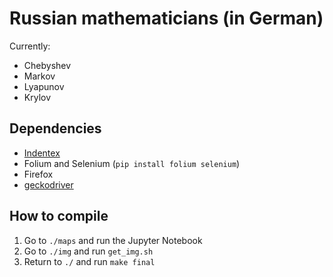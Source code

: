 # Russian mathematicians (in German)

Currently:

* Chebyshev
* Markov
* Lyapunov
* Krylov

## Dependencies

* [Indentex](https://github.com/mp4096/indentex)
* Folium and Selenium (`pip install folium selenium`)
* Firefox
* [geckodriver](https://github.com/mozilla/geckodriver/releases)

## How to compile

1. Go to `./maps` and run the Jupyter Notebook
2. Go to `./img` and run `get_img.sh`
3. Return to `./` and run `make final`

